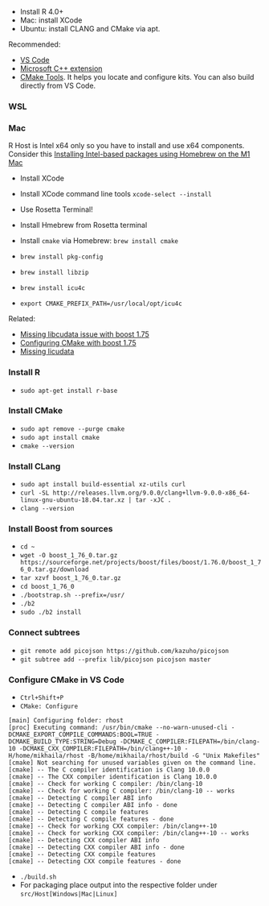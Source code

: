 - Install R 4.0+
- Mac: install XCode
- Ubuntu: install CLANG and CMake via apt.

Recommended:

- [VS Code](https://code.visualstudio.com/)
- [Microsoft C++ extension](https://marketplace.visualstudio.com/items?itemName=ms-vscode.cpptools)
- [CMake Tools](https://marketplace.visualstudio.com/items?itemName=ms-vscode.cmake-tools&ssr=false#overview). It helps you locate and configure kits. You can also build directly from VS Code.

### WSL

### Mac

R Host is Intel x64 only so you have to install and use x64 components. Consider this
[Installing Intel-based packages using Homebrew on the M1 Mac](https://www.wisdomgeek.com/development/installing-intel-based-packages-using-homebrew-on-the-m1-mac/)

- Install XCode
- Install XCode command line tools `xcode-select --install`

- Use Rosetta Terminal!
- Install Hmebrew from Rosetta terminal
- Install `cmake` via Homebrew: `brew install cmake`
- `brew install pkg-config`
- `brew install libzip`
- `brew install icu4c`
- `export CMAKE_PREFIX_PATH=/usr/local/opt/icu4c`

Related:

- [Missing libcudata issue with boost 1.75](https://github.com/Homebrew/homebrew-core/issues/67427)
- [Configuring CMake with boost 1.75](https://github.com/carlocab/macos-boost1.75-regex-bug)
- [Missing licudata](https://github.com/OpenRCT2/OpenRCT2/issues/8000)

### Install R

- `sudo apt-get install r-base`

### Install CMake

- `sudo apt remove --purge cmake`
- `sudo apt install cmake`
- `cmake --version`

### Install CLang

- `sudo apt install build-essential xz-utils curl`
- `curl -SL http://releases.llvm.org/9.0.0/clang+llvm-9.0.0-x86_64-linux-gnu-ubuntu-18.04.tar.xz | tar -xJC .`
- `clang --version`

### Install Boost from sources

- `cd ~`
- `wget -O boost_1_76_0.tar.gz https://sourceforge.net/projects/boost/files/boost/1.76.0/boost_1_76_0.tar.gz/download`
- `tar xzvf boost_1_76_0.tar.gz`
- `cd boost_1_76_0`
- `./bootstrap.sh --prefix=/usr/`
- `./b2`
- `sudo ./b2 install`

### Connect subtrees

- `git remote add picojson https://github.com/kazuho/picojson`
- `git subtree add --prefix lib/picojson picojson master`

### Configure CMake in VS Code

- `Ctrl+Shift+P`
- `CMake: Configure`

```
[main] Configuring folder: rhost
[proc] Executing command: /usr/bin/cmake --no-warn-unused-cli -DCMAKE_EXPORT_COMPILE_COMMANDS:BOOL=TRUE -DCMAKE_BUILD_TYPE:STRING=Debug -DCMAKE_C_COMPILER:FILEPATH=/bin/clang-10 -DCMAKE_CXX_COMPILER:FILEPATH=/bin/clang++-10 -H/home/mikhaila/rhost -B/home/mikhaila/rhost/build -G "Unix Makefiles"
[cmake] Not searching for unused variables given on the command line.
[cmake] -- The C compiler identification is Clang 10.0.0
[cmake] -- The CXX compiler identification is Clang 10.0.0
[cmake] -- Check for working C compiler: /bin/clang-10
[cmake] -- Check for working C compiler: /bin/clang-10 -- works
[cmake] -- Detecting C compiler ABI info
[cmake] -- Detecting C compiler ABI info - done
[cmake] -- Detecting C compile features
[cmake] -- Detecting C compile features - done
[cmake] -- Check for working CXX compiler: /bin/clang++-10
[cmake] -- Check for working CXX compiler: /bin/clang++-10 -- works
[cmake] -- Detecting CXX compiler ABI info
[cmake] -- Detecting CXX compiler ABI info - done
[cmake] -- Detecting CXX compile features
[cmake] -- Detecting CXX compile features - done
```

- `./build.sh`
- For packaging place output into the respective folder under `src/Host[Windows|Mac|Linux]`
